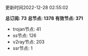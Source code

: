 更新时间2022-12-28 02:55:02

**总订阅: 73**
**总节点: 1378**
**有效节点: 371**
- trojan节点: 41
- ss节点: 126
- v2ray节点: 203
- ssr节点: 1

